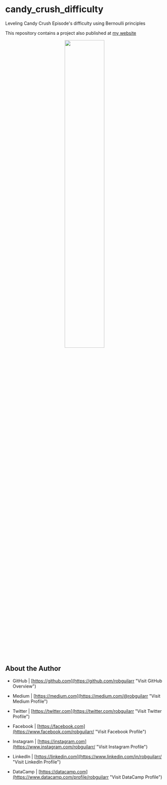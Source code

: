# candy_crush_difficulty
Leveling Candy Crush Episode's difficulty using Bernoulli principles

This repository contains a project also published at [my website](https://www.robguilar.com/posts/candy_crush_difficulty/ "Visit personal website")


<p align="center">
 <img width="50%" height="50%" src="https://www.pikpng.com/pngl/m/361-3617728_a-collaborative-effort-candy-crush-friends-characters-clipart.png">
</p>


## About the Author

- GitHub | [https://github.com](https://github.com/robguilarr "Visit GitHub Overview")

- Medium | [https://medium.com](https://medium.com/@robguilarr "Visit Medium Profile")

- Twitter | [https://twitter.com](https://twitter.com/robguilarr "Visit Twitter Profile")

- Facebook | [https://facebook.com](https://www.facebook.com/robguilarr/ "Visit Facebook Profile")

- Instagram | [https://instagram.com](https://www.instagram.com/robguilarr/ "Visit Instagram Profile")

- LinkedIn | [https://linkedin.com](https://www.linkedin.com/in/robguilarr/ "Visit LinkedIn Profile")

- DataCamp | [https://datacamp.com](https://www.datacamp.com/profile/robguilarr "Visit DataCamp Profile")
